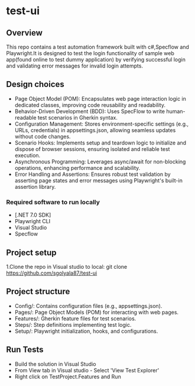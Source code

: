 # test-ui

## Overview

This repo contains a test automation framework built with c#,Specflow and Playwright.It is designed to test the login functionality of sample web app(found online to test dummy application) by verifying successful login and validating error messages for invalid login attempts.

## Design choices
- Page Object Model (POM):
Encapsulates web page interaction logic in dedicated classes, improving code reusability and readability.
- Behavior-Driven Development (BDD):
Uses SpecFlow to write human-readable test scenarios in Gherkin syntax.
- Configuration Management:
Stores environment-specific settings (e.g., URLs, credentials) in appsettings.json, allowing seamless updates without code changes.
- Scenario Hooks:
Implements setup and teardown logic to initialize and dispose of browser sessions, ensuring isolated and reliable test execution.
- Asynchronous Programming:
Leverages async/await for non-blocking operations, enhancing performance and scalability.
- Error Handling and Assertions:
Ensures robust test validation by asserting page states and error messages using Playwright's built-in assertion library.

### Required software to run locally
- [.NET 7.0 SDK]
- Playwright CLI
- Visual Studio
- Specflow

## Project setup
1.Clone the repo in Visual studio to local:
git clone https://github.com/sgolyala87/test-ui
## Project structure
- Config/: Contains configuration files (e.g., appsettings.json).
- Pages/: Page Object Models (POM) for interacting with web pages.
- Features/: Gherkin feature files for test scenarios.
- Steps/: Step definitions implementing test logic.
- Setup/: Playwright initialization, hooks, and configurations.

## Run Tests
- Build the solution in Visual Studio
- From View tab in Visual studio - Select 'View Test Explorer'
- Right click on TestProject.Features and Run 

